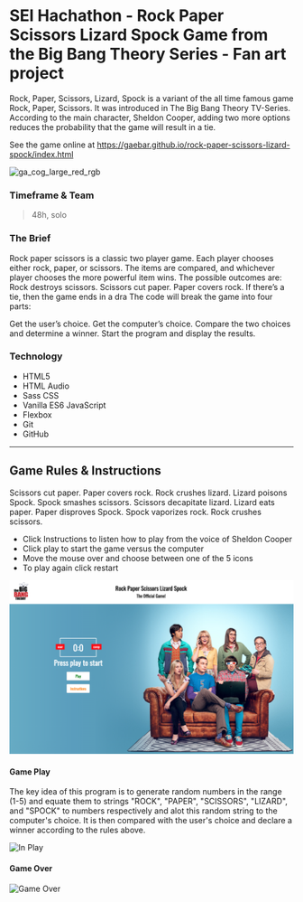 # SEI Hachathon - Rock Paper Scissors Lizard Spock Game from the Big Bang Theory Series - Fan art project

Rock, Paper, Scissors, Lizard, Spock is a variant of the all time famous game Rock, Paper, Scissors. It was introduced in The Big Bang Theory TV-Series. According to the main character, Sheldon Cooper, adding two more options reduces the probability that the game will result in a tie.

See the game online at https://gaebar.github.io/rock-paper-scissors-lizard-spock/index.html


![ga_cog_large_red_rgb](https://cloud.githubusercontent.com/assets/40461/8183776/469f976e-1432-11e5-8199-6ac91363302b.png)

### Timeframe & Team
> 48h, solo

### The Brief
Rock paper scissors is a classic two player game. Each player chooses either rock, paper, or scissors. The items are compared, and whichever player chooses the more powerful item wins. The possible outcomes are: Rock destroys scissors. Scissors cut paper. Paper covers rock. If there’s a tie, then the game ends in a dra
The code will break the game into four parts:

Get the user’s choice. Get the computer’s choice. Compare the two choices and determine a winner. Start the program and display the results.

### Technology

* HTML5
* HTML Audio
* Sass CSS
* Vanilla ES6 JavaScript
* Flexbox
* Git
* GitHub

___

## Game Rules & Instructions
Scissors cut paper. Paper covers rock. Rock crushes lizard. Lizard poisons Spock. Spock smashes scissors. Scissors decapitate lizard. Lizard eats paper. Paper disproves Spock. Spock vaporizes rock. Rock crushes scissors.

* Click Instructions to listen how to play from the voice of Sheldon Cooper
* Click play to start the game versus the computer
* Move the mouse over and choose between one of the 5 icons
* To play again click restart


![Home Screen](./images/rr-cover.png)

#### Game Play

The key idea of this program is to generate random numbers in the range (1-5) and equate them to strings "ROCK", "PAPER", "SCISSORS", "LIZARD", and "SPOCK" to numbers respectively and alot this random string to the computer's choice. It is then compared with the user's choice and declare a winner according to the rules above.

![In Play](./images/ingame.png)

#### Game Over
![Game Over](./images/gameover.png)
